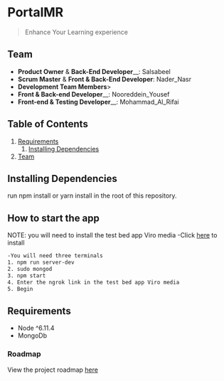 # PortalMR

> Enhance Your Learning experience

## Team

  - __Product Owner__ & __Back-End Developer____: Salsabeel
  - __Scrum Master__ & __Front & Back-End Developer__: Nader_Nasr
  - __Development Team Members__>
  - __Front & Back-end Developer____: Nooreddein_Yousef
  - __Front-end & Testing Developer____: Mohammad_Al_Rifai

## Table of Contents

1. [Requirements](#requirements)
    1. [Installing Dependencies](#installing-dependencies)
1. [Team](#team)

## Installing Dependencies
run npm install or yarn install in the root of this repository.
## How to start the app

NOTE: you will need to install the test bed app Viro media
-Click [here](https://play.google.com/store/apps/details?id=com.viromedia.viromedia) to install

```sh
-You will need three terminals
1. npm run server-dev
2. sudo mongod
3. npm start
4. Enter the ngrok link in the test bed app Viro media
5. Begin
```

## Requirements

- Node ^6.11.4
- MongoDb

### Roadmap

View the project roadmap [here](https://waffle.io/GettCreative/Portal)
